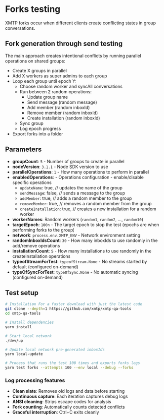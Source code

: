 # Forks testing

XMTP forks occur when different clients create conflicting states in group conversations.

## Fork generation through send testing

The main approach creates intentional conflicts by running parallel operations on shared groups:

- Create X groups in parallel
- Add X workers as super admins to each group
- Loop each group until epoch Y:
  - Choose random worker and syncAll conversations
  - Run between 2 random operations:
    - Update group name
    - Send message (random message)
    - Add member (random inboxId)
    - Remove member (random inboxId)
    - Create installation (random inboxId)
  - Sync group
  - Log epoch progress
- Export forks into a folder

## Parameters

- **groupCount**: `5` - Number of groups to create in parallel
- **nodeVersion**: `3.1.1` - Node SDK version to use
- **parallelOperations**: `1` - How many operations to perform in parallel
- **enabledOperations**: - Operations configuration - enable/disable specific operations
  - `updateName`: true, // updates the name of the group
  - `sendMessage`: false, // sends a message to the group
  - `addMember`: true, // adds a random member to the group
  - `removeMember`: true, // removes a random member from the group
  - `createInstallation`: true, // creates a new installation for a random worker
- **workerNames**: Random workers (`random1`, `random2`, ..., `random10`)
- **targetEpoch**: `100n` - The target epoch to stop the test (epochs are when performing forks to the group)
- **network**: `process.env.XMTP_ENV` - Network environment setting
- **randomInboxIdsCount**: `30` - How many inboxIds to use randomly in the add/remove operations
- **installationCount**: `5` - How many installations to use randomly in the createInstallation operations
- **typeofStreamForTest**: `typeofStream.None` - No streams started by default (configured on-demand)
- **typeOfSyncForTest**: `typeOfSync.None` - No automatic syncing (configured on-demand)

## Test setup

```bash
# Installation For a faster download with just the latest code
git clone --depth=1 https://github.com/xmtp/xmtp-qa-tools
cd xmtp-qa-tools

# Install dependencies
yarn install

# Start local network
./dev/up

# Update local network pre-generated inboxIds
yarn local-update

# Process that runs the test 100 times and exports forks logs
yarn test forks --attempts 100 --env local --debug --forks
```

### Log processing features

- **Clean slate**: Removes old logs and data before starting
- **Continuous capture**: Each iteration captures debug logs
- **ANSI cleaning**: Strips escape codes for analysis
- **Fork counting**: Automatically counts detected conflicts
- **Graceful interruption**: Ctrl+C exits cleanly
